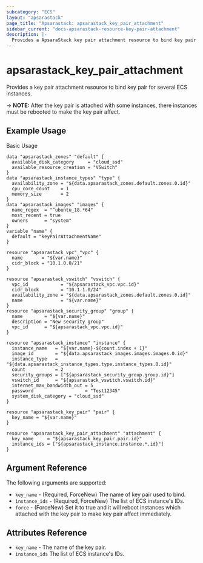 ```yaml
---
subcategory: "ECS"
layout: "apsarastack"
page_title: "Apsarastack: apsarastack_key_pair_attachment"
sidebar_current: "docs-apsarastack-resource-key-pair-attachment"
description: |-
  Provides a ApsaraStack key pair attachment resource to bind key pair for several ECS instances.
---
```


# apsarastack\_key\_pair\_attachment

Provides a key pair attachment resource to bind key pair for several ECS instances.

-> **NOTE:** After the key pair is attached with some instances, there instances must be rebooted to make the key pair affect.

## Example Usage

Basic Usage

```
data "apsarastack_zones" "default" {
  available_disk_category     = "cloud_ssd"
  available_resource_creation = "VSwitch"
}
data "apsarastack_instance_types" "type" {
  availability_zone = "${data.apsarastack_zones.default.zones.0.id}"
  cpu_core_count    = 1
  memory_size       = 2
}
data "apsarastack_images" "images" {
  name_regex  = "^ubuntu_18.*64"
  most_recent = true
  owners      = "system"
}
variable "name" {
  default = "keyPairAttachmentName"
}

resource "apsarastack_vpc" "vpc" {
  name       = "${var.name}"
  cidr_block = "10.1.0.0/21"
}

resource "apsarastack_vswitch" "vswitch" {
  vpc_id            = "${apsarastack_vpc.vpc.id}"
  cidr_block        = "10.1.1.0/24"
  availability_zone = "${data.apsarastack_zones.default.zones.0.id}"
  name              = "${var.name}"
}
resource "apsarastack_security_group" "group" {
  name        = "${var.name}"
  description = "New security group"
  vpc_id      = "${apsarastack_vpc.vpc.id}"
}

resource "apsarastack_instance" "instance" {
  instance_name   = "${var.name}-${count.index + 1}"
  image_id        = "${data.apsarastack_images.images.images.0.id}"
  instance_type   = "${data.apsarastack_instance_types.type.instance_types.0.id}"
  count           = 2
  security_groups = ["${apsarastack_security_group.group.id}"]
  vswitch_id      = "${apsarastack_vswitch.vswitch.id}"
  internet_max_bandwidth_out = 5
  password                   = "Test12345"
  system_disk_category = "cloud_ssd"
}

resource "apsarastack_key_pair" "pair" {
  key_name = "${var.name}"
}

resource "apsarastack_key_pair_attachment" "attachment" {
  key_name     = "${apsarastack_key_pair.pair.id}"
  instance_ids = ["${apsarastack_instance.instance.*.id}"]
}
```
## Argument Reference

The following arguments are supported:

* `key_name` - (Required, ForceNew) The name of key pair used to bind.
* `instance_ids` - (Required, ForceNew) The list of ECS instance's IDs.
* `force` - (ForceNew) Set it to true and it will reboot instances which attached with the key pair to make key pair affect immediately.

## Attributes Reference

* `key_name` - The name of the key pair.
* `instance_ids` The list of ECS instance's IDs.
